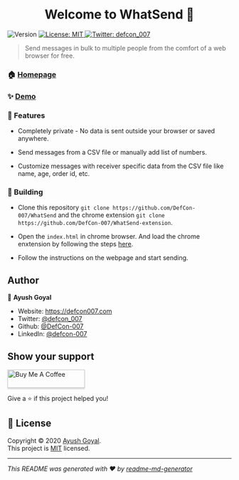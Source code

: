 <h1 align="center">Welcome to WhatSend 👋</h1>
<p>
  <img alt="Version" src="https://img.shields.io/badge/version-1.0-blue.svg?cacheSeconds=2592000" />
  <a href="https://github.com/DefCon-007/WhatSend/blob/master/LICENSE" target="_blank">
    <img alt="License: MIT" src="https://img.shields.io/badge/License-MIT-yellow.svg" />
  </a>
  <a href="https://twitter.com/defcon_007" target="_blank">
    <img alt="Twitter: defcon_007" src="https://img.shields.io/twitter/follow/defcon_007.svg?style=social" />
  </a>
</p>

> Send messages in bulk to multiple people from the comfort of a web browser for free.

### 🏠 [Homepage](https://whatsend.defcon007.com)

### ✨ [Demo](https://www.youtube.com/watch?v=tz088WQSjGw)

### 📝 Features

- Completely private - No data is sent outside your browser or saved anywhere.

- Send messages from a CSV file or manually add list of numbers.

- Customize messages with receiver specific data from the CSV file like name, age, order id, etc.

### 🚀 Building

- Clone this repository `git clone https://github.com/DefCon-007/WhatSend` and the chrome extension `git clone https://github.com/DefCon-007/WhatSend-extension`.

- Open the `index.html` in chrome browser. And load the chrome enxtension by following the steps [here](https://github.com/DefCon-007/WhatSend-extension/wiki/Installation).

- Follow the instructions on the webpage and start sending. 

## Author

👤 **Ayush Goyal**

* Website: https://defcon007.com
* Twitter: [@defcon_007](https://twitter.com/defcon_007)
* Github: [@DefCon-007](https://github.com/DefCon-007)
* LinkedIn: [@defcon-007](https://linkedin.com/in/defcon-007)

## Show your support
<a href="https://www.buymeacoffee.com/defcon007" target="_blank"><img src="https://www.buymeacoffee.com/assets/img/custom_images/orange_img.png" alt="Buy Me A Coffee" style="height: 41px !important;width: 174px !important;box-shadow: 0px 3px 2px 0px rgba(190, 190, 190, 0.5) !important;-webkit-box-shadow: 0px 3px 2px 0px rgba(190, 190, 190, 0.5) !important;" ></a>

Give a ⭐️ if this project helped you!

## 📝 License

Copyright © 2020 [Ayush Goyal](https://github.com/DefCon-007).<br />
This project is [MIT](https://github.com/DefCon-007/WhatSend/blob/master/LICENSE) licensed.

***
_This README was generated with ❤️ by [readme-md-generator](https://github.com/kefranabg/readme-md-generator)_